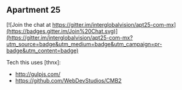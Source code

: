 Apartment 25
------------

[![Join the chat at https://gitter.im/interglobalvision/apt25-com-mx](https://badges.gitter.im/Join%20Chat.svg)](https://gitter.im/interglobalvision/apt25-com-mx?utm_source=badge&utm_medium=badge&utm_campaign=pr-badge&utm_content=badge)

Tech this uses [thnx]:

- http://gulpjs.com/
- https://github.com/WebDevStudios/CMB2
